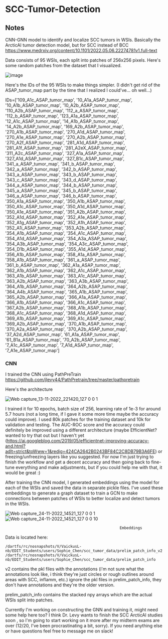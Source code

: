 # SCC-Tumor-Detection

## Notes
CNN-GNN model to identify and localize SCC tumors in WSIs. Basically the ArcticAI tumor detection model, 
but for SCC instead of BCC https://www.medrxiv.org/content/10.1101/2022.05.06.22274781v1.full-text

Data consists of 95 WSIs, each split into patches of 256x256 pixels. Here's some random patches from the dataset that I visualized.

![image](https://user-images.githubusercontent.com/96599771/207210035-313d5687-23c9-4b10-9671-dd006f662f56.png)

Here's the IDs of the 95 WSIs to make things simpler. (I didn't get rid of the ASAP_tumor_map part by the time that I realized I could've... oh well...)

IDs=['109_A1c_ASAP_tumor_map', '10_A1a_ASAP_tumor_map', '10_A1b_ASAP_tumor_map', '10_A2b_ASAP_tumor_map', '110_A2b_ASAP_tumor_map', '112_a_ASAP_tumor_map', '112_b_ASAP_tumor_map', '123_A1a_ASAP_tumor_map', '12_A1c_ASAP_tumor_map', '14_A1b_ASAP_tumor_map', '14_A2b_ASAP_tumor_map', '169_A2b_ASAP_tumor_map', '270_A1b_ASAP_tumor_map', '270_A1d_ASAP_tumor_map', '270_A1e_ASAP_tumor_map', '270_A2b_ASAP_tumor_map', '270_A2f_ASAP_tumor_map', '281_A1d_ASAP_tumor_map', '281_A1f_ASAP_tumor_map', '281_A2eX_ASAP_tumor_map', '311_A2c_ASAP_tumor_map', '327_A1a_ASAP_tumor_map', '327_A1d_ASAP_tumor_map', '327_B1c_ASAP_tumor_map', '341_a_ASAP_tumor_map', '341_b_ASAP_tumor_map', '342_a_ASAP_tumor_map', '342_b_ASAP_tumor_map', '343_a_ASAP_tumor_map', '343_b_ASAP_tumor_map', '343_c_ASAP_tumor_map', '343_d_ASAP_tumor_map', '344_a_ASAP_tumor_map', '344_b_ASAP_tumor_map', '345_a_ASAP_tumor_map', '345_b_ASAP_tumor_map', '346_a_ASAP_tumor_map', '346_b_ASAP_tumor_map', '350_A1a_ASAP_tumor_map', '350_A1b_ASAP_tumor_map', '350_A1c_ASAP_tumor_map', '350_A1d_ASAP_tumor_map', '350_A1e_ASAP_tumor_map', '351_A2b_ASAP_tumor_map', '352_A1d_ASAP_tumor_map', '352_A1e_ASAP_tumor_map', '352_A1g_ASAP_tumor_map', '352_A1h_ASAP_tumor_map', '352_A1i_ASAP_tumor_map', '353_A2b_ASAP_tumor_map', '354_A1b_ASAP_tumor_map', '354_A1c_ASAP_tumor_map', '354_A1d_ASAP_tumor_map', '354_A3a_ASAP_tumor_map', '354_A3b_ASAP_tumor_map', '354_A3c_ASAP_tumor_map', '354_D1b_ASAP_tumor_map', '355_A1d_ASAP_tumor_map', '356_A1b_ASAP_tumor_map', '358_A1a_ASAP_tumor_map', '358_A1b_ASAP_tumor_map', '361_a_ASAP_tumor_map', '361_b_ASAP_tumor_map', '362_A1a_ASAP_tumor_map', '362_A1b_ASAP_tumor_map', '362_A1c_ASAP_tumor_map', '363_A1b_ASAP_tumor_map', '363_A1c_ASAP_tumor_map', '363_A2b_ASAP_tumor_map', '363_A3b_ASAP_tumor_map', '364_A1b_ASAP_tumor_map', '364_A2b_ASAP_tumor_map', '364_A4b_ASAP_tumor_map', '365_A1b_ASAP_tumor_map', '365_A2b_ASAP_tumor_map', '366_A1a_ASAP_tumor_map', '366_A1b_ASAP_tumor_map', '366_A1c_ASAP_tumor_map', '367_A2b_ASAP_tumor_map', '368_A1b_ASAP_tumor_map', '368_A1c_ASAP_tumor_map', '368_A1d_ASAP_tumor_map', '369_A1b_ASAP_tumor_map', '369_A1c_ASAP_tumor_map', '369_A2b_ASAP_tumor_map', '370_A1b_ASAP_tumor_map', '370_A2a_ASAP_tumor_map', '370_A2b_ASAP_tumor_map', '37_A2d_ASAP_tumor_map', '61_A1a_ASAP_tumor_map', '61_B1a_ASAP_tumor_map', '70_A2b_ASAP_tumor_map', '7_A1c_ASAP_tumor_map', '7_A1d_ASAP_tumor_map', '7_A1e_ASAP_tumor_map']

### CNN
I trained the CNN using PathPreTrain https://github.com/jlevy44/PathPretrain/tree/master/pathpretrain

Here's the architecture

![Web capture_13-11-2022_221420_127 0 0 1](https://user-images.githubusercontent.com/96599771/207209812-69c0e268-ab6c-48c9-8c16-2de13dd159e8.jpeg)

I trained it for 10 epochs, batch size of 256, learning rate of 1e-3 for around 5.7 hours (not a long time, if I gave it some more time maybe the accuracy could improve). I used 80k patches for the training dataset and 10k for validation and testing. The AUC-ROC score and the accuracy could
definitely be improved using a different architecture (maybe EfficientNet? wanted to try that out but I haven't yet (https://ai.googleblog.com/2019/05/efficientnet-improving-accuracy-and.html?adlt=strict&toWww=1&redig=424CA2642B0243BF84C2C8DB79B3A6FE) or freezing/unfreezing layers like you suggested. For now I'm just trying to finish the workflow and get a
decent accuracy and then going back to fine-tune everything and make adjustments, but if you could help me with that, it would be great :)

After training the CNN model, I generated embeddings using the model for each of the WSIs and saved the data in separate pickle files. I've used these embeddings
to generate a graph dataset to train a GCN to make connections between patches of WSIs to better localize and detect tumors in the WSIs.

![Web capture_24-11-2022_14521_127 0 0 1](https://user-images.githubusercontent.com/96599771/207213078-e5f49058-0f87-41eb-a9e9-00c4cb1d3dc1.jpeg) ![Web capture_24-11-2022_14521_127 0 0 10](https://user-images.githubusercontent.com/96599771/207213099-351bb191-de4d-4ab3-9178-ef71b1263eca.jpeg)

                                                       Embeddings

Data is located here:
```
/dartfs/rc/nosnapshots/V/VaickusL-nb/EDIT_Students/users/Sophie_Chen/scc_tumor_data/prelim_patch_info_v2
/dartfs/rc/nosnapshots/V/VaickusL-nb/EDIT_Students/users/Sophie_Chen/scc_tumor_data/prelim_patch_info 
```
v2 contains the pkl files with the annotations (i'm not sure what the annotations look like, i think they're just circles or rough outlines around areas with SCC, inflamm, etc.) ignore the pkl files in prelim_patch_info, they don't have annotations and they're the older version. 

prelim_patch_info contains the stacked npy arrays which are the actual WSIs split into patches.

Currently I'm working on constructing the GNN and training it, might need some help here too? I think Dr. Levy wants to finish the SCC ArcticAI studies soon
, so I'm going to start working on it more after my midterm exams are over (12/20, I've been procrastinating a bit, sorry). If you need anything else or have questions feel free to message me on slack! 
